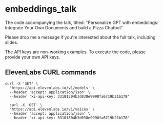 # embeddings_talk
The code accompanying the talk, titled: "Personalize GPT with embeddings: Integrate Your Own Documents and build a Pizza Chatbot".

Please drop me a message if you're interested about the full talk, including slides.

The API keys are non-working examples. To execute the code, please provide your own API keys.

## ElevenLabs CURL commands

```
curl -X 'GET' \
  'https://api.elevenlabs.io/v1/models' \
  --header 'accept: application/json' \
  --header 'xi-api-key: 33181304b3d038e9990fa6719b21b178'

  curl -X 'GET' \
  'https://api.elevenlabs.io/v1/voices' \
  --header 'accept: application/json' \
  --header 'xi-api-key: 33181304b3d038e9990fa6719b21b178'
```
